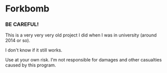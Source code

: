 # Forkbomb

### BE CAREFUL!

This is a very very very old project I did when I was in university (around 2014 or so).

I don't know if it still works.

Use at your own risk. I'm not responsible for damages and other casualties caused by this program.